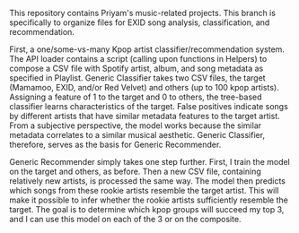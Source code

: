 This repository contains Priyam's music-related projects. This branch is specifically to organize files for EXID song analysis, classification, and recommendation.

First, a one/some-vs-many Kpop artist classifier/recommendation system. The API loader contains a script (calling upon functions in Helpers) to compose a CSV file with Spotify artist, album, and song metadata as specified in Playlist. Generic Classifier takes two CSV files, the target (Mamamoo, EXID, and/or Red Velvet) and others (up to 100 kpop artists). Assigning a feature of 1 to the target and 0 to others, the tree-based classifier learns characteristics of the target. False positives indicate songs by different artists that have similar metadata features to the target artist. From a subjective perspective, the model works because the similar metadata correlates to a similar musical aesthetic. Generic Classifier, therefore, serves as the basis for Generic Recommender.

Generic Recommender simply takes one step further. First, I train the model on the target and others, as before. Then a new CSV file, containing relatively new artists, is processed the same way. The model then predicts which songs from these rookie artists resemble the target artist. This will make it possible to infer whether the rookie artists sufficiently resemble the target. The goal is to determine which kpop groups will succeed my top 3, and I can use this model on each of the 3 or on the composite. 
